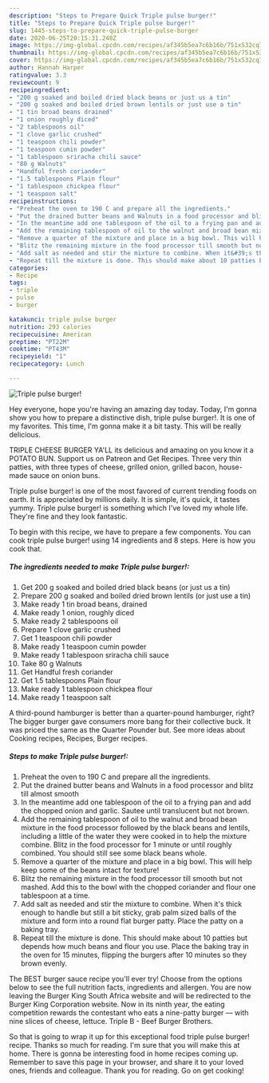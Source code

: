 ```yaml
---
description: "Steps to Prepare Quick Triple pulse burger!"
title: "Steps to Prepare Quick Triple pulse burger!"
slug: 1445-steps-to-prepare-quick-triple-pulse-burger
date: 2020-06-25T20:15:31.248Z
image: https://img-global.cpcdn.com/recipes/af345b5ea7c6b16b/751x532cq70/triple-pulse-burger-recipe-main-photo.jpg
thumbnail: https://img-global.cpcdn.com/recipes/af345b5ea7c6b16b/751x532cq70/triple-pulse-burger-recipe-main-photo.jpg
cover: https://img-global.cpcdn.com/recipes/af345b5ea7c6b16b/751x532cq70/triple-pulse-burger-recipe-main-photo.jpg
author: Hannah Harper
ratingvalue: 3.3
reviewcount: 9
recipeingredient:
- "200 g soaked and boiled dried black beans or just us a tin"
- "200 g soaked and boiled dried brown lentils or just use a tin"
- "1 tin broad beans drained"
- "1 onion roughly diced"
- "2 tablespoons oil"
- "1 clove garlic crushed"
- "1 teaspoon chili powder"
- "1 teaspoon cumin powder"
- "1 tablespoon sriracha chili sauce"
- "80 g Walnuts"
- "Handful fresh coriander"
- "1.5 tablespoons Plain flour"
- "1 tablespoon chickpea flour"
- "1 teaspoon salt"
recipeinstructions:
- "Preheat the oven to 190 C and prepare all the ingredients."
- "Put the drained butter beans and Walnuts in a food processor and blitz till almost smooth"
- "In the meantime add one tablespoon of the oil to a frying pan and add the chopped onion and garlic. Sautee until translucent but not brown."
- "Add the remaining tablespoon of oil to the walnut and broad bean mixture in the food processor followed by the black beans and lentils, including a little of the water they were cooked in to help the mixture combine. Blitz in the food processor for 1 minute or until roughly combined. You should still see some black beans whole."
- "Remove a quarter of the mixture and place in a big bowl. This will help keep some of the beans intact for texture!"
- "Blitz the remaining mixture in the food processor till smooth but not mashed. Add this to the bowl with the chopped coriander and flour one tablespoon at a time."
- "Add salt as needed and stir the mixture to combine. When it&#39;s thick enough to handle but still a bit sticky, grab palm sized balls of the mixture and form into a round flat burger patty. Place the patty on a baking tray."
- "Repeat till the mixture is done. This should make about 10 patties but depends how much beans and flour you use. Place the baking tray in the oven for 15 minutes, flipping the burgers after 10 minutes so they brown evenly."
categories:
- Recipe
tags:
- triple
- pulse
- burger

katakunci: triple pulse burger 
nutrition: 293 calories
recipecuisine: American
preptime: "PT22M"
cooktime: "PT43M"
recipeyield: "1"
recipecategory: Lunch

---
```



![Triple pulse burger!](https://img-global.cpcdn.com/recipes/af345b5ea7c6b16b/751x532cq70/triple-pulse-burger-recipe-main-photo.jpg)

Hey everyone, hope you're having an amazing day today. Today, I'm gonna show you how to prepare a distinctive dish, triple pulse burger!. It is one of my favorites. This time, I'm gonna make it a bit tasty. This will be really delicious.

TRIPLE CHEESE BURGER YA&#39;LL its delicious and amazing on you know it a POTATO BUN. Support us on Patreon and Get Recipes. Three very thin patties, with three types of cheese, grilled onion, grilled bacon, house-made sauce on onion buns.

Triple pulse burger! is one of the most favored of current trending foods on earth. It is appreciated by millions daily. It is simple, it's quick, it tastes yummy. Triple pulse burger! is something which I've loved my whole life. They're fine and they look fantastic.


To begin with this recipe, we have to prepare a few components. You can cook triple pulse burger! using 14 ingredients and 8 steps. Here is how you cook that.

<!--inarticleads1-->

##### The ingredients needed to make Triple pulse burger!:

1. Get 200 g soaked and boiled dried black beans (or just us a tin)
1. Prepare 200 g soaked and boiled dried brown lentils (or just use a tin)
1. Make ready 1 tin broad beans, drained
1. Make ready 1 onion, roughly diced
1. Make ready 2 tablespoons oil
1. Prepare 1 clove garlic crushed
1. Get 1 teaspoon chili powder
1. Make ready 1 teaspoon cumin powder
1. Make ready 1 tablespoon sriracha chili sauce
1. Take 80 g Walnuts
1. Get Handful fresh coriander
1. Get 1.5 tablespoons Plain flour
1. Make ready 1 tablespoon chickpea flour
1. Make ready 1 teaspoon salt


A third-pound hamburger is better than a quarter-pound hamburger, right? The bigger burger gave consumers more bang for their collective buck. It was priced the same as the Quarter Pounder but. See more ideas about Cooking recipes, Recipes, Burger recipes. 

<!--inarticleads2-->

##### Steps to make Triple pulse burger!:

1. Preheat the oven to 190 C and prepare all the ingredients.
1. Put the drained butter beans and Walnuts in a food processor and blitz till almost smooth
1. In the meantime add one tablespoon of the oil to a frying pan and add the chopped onion and garlic. Sautee until translucent but not brown.
1. Add the remaining tablespoon of oil to the walnut and broad bean mixture in the food processor followed by the black beans and lentils, including a little of the water they were cooked in to help the mixture combine. Blitz in the food processor for 1 minute or until roughly combined. You should still see some black beans whole.
1. Remove a quarter of the mixture and place in a big bowl. This will help keep some of the beans intact for texture!
1. Blitz the remaining mixture in the food processor till smooth but not mashed. Add this to the bowl with the chopped coriander and flour one tablespoon at a time.
1. Add salt as needed and stir the mixture to combine. When it&#39;s thick enough to handle but still a bit sticky, grab palm sized balls of the mixture and form into a round flat burger patty. Place the patty on a baking tray.
1. Repeat till the mixture is done. This should make about 10 patties but depends how much beans and flour you use. Place the baking tray in the oven for 15 minutes, flipping the burgers after 10 minutes so they brown evenly.


The BEST burger sauce recipe you&#39;ll ever try! Choose from the options below to see the full nutrition facts, ingredients and allergen. You are now leaving the Burger King South Africa website and will be redirected to the Burger King Corporation website. Now in its ninth year, the eating competition rewards the contestant who eats a nine-patty burger — with nine slices of cheese, lettuce. Triple B - Beef Burger Brothers. 

So that is going to wrap it up for this exceptional food triple pulse burger! recipe. Thanks so much for reading. I'm sure that you will make this at home. There is gonna be interesting food in home recipes coming up. Remember to save this page in your browser, and share it to your loved ones, friends and colleague. Thank you for reading. Go on get cooking!
